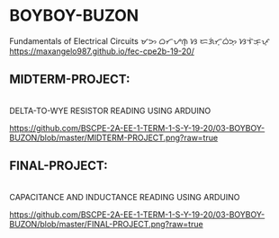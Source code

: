 # BOYBOY-BUZON
Fundamentals of Electrical Circuits ᜋᜅ ᜊᜆᜌᜈ᜔ ᜐ ᜇᜄᜒᜆ᜔ᜊᜒᜅ᜔ ᜐᜎᜒᜃᜓᜉ᜔ https://maxangelo987.github.io/fec-cpe2b-19-20/


## MIDTERM-PROJECT:
<br>
DELTA-TO-WYE RESISTOR READING USING ARDUINO

https://github.com/BSCPE-2A-EE-1-TERM-1-S-Y-19-20/03-BOYBOY-BUZON/blob/master/MIDTERM-PROJECT.png?raw=true

## FINAL-PROJECT:
<br>
CAPACITANCE AND INDUCTANCE READING USING ARDUINO

https://github.com/BSCPE-2A-EE-1-TERM-1-S-Y-19-20/03-BOYBOY-BUZON/blob/master/FINAL-PROJECT.png?raw=true


